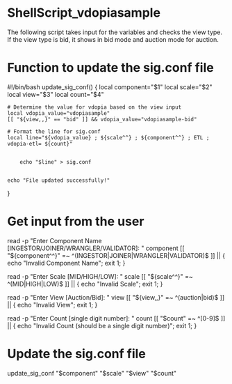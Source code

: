 # ShellScript_vdopiasample

The following script takes input for the variables and checks the view type. If the view type is bid, it shows in bid mode and auction mode for auction.



# Function to update the sig.conf file


#!/bin/bash
update_sig_conf() {
    local component="$1"
    local scale="$2"
    local view="$3"
    local count="$4"

    # Determine the value for vdopia based on the view input
    local vdopia_value="vdopiasample"
    [[ "${view,,}" == "bid" ]] && vdopia_value="vdopiasample-bid"

    # Format the line for sig.conf
    local line="${vdopia_value} ; ${scale^^} ; ${component^^} ; ETL ; vdopia-etl= ${count}"

     
        echo "$line" > sig.conf
    

    echo "File updated successfully!"
}

# Get input from the user
read -p "Enter Component Name [INGESTOR/JOINER/WRANGLER/VALIDATOR]: " component
[[ "${component^^}" =~ ^(INGESTOR|JOINER|WRANGLER|VALIDATOR)$ ]] || { echo "Invalid Component Name"; exit 1; }

read -p "Enter Scale [MID/HIGH/LOW]: " scale
[[ "${scale^^}" =~ ^(MID|HIGH|LOW)$ ]] || { echo "Invalid Scale"; exit 1; }

read -p "Enter View [Auction/Bid]: " view
[[ "${view,,}" =~ ^(auction|bid)$ ]] || { echo "Invalid View"; exit 1; }

read -p "Enter Count [single digit number]: " count
[[ "$count" =~ ^[0-9]$ ]] || { echo "Invalid Count (should be a single digit number)"; exit 1; }

# Update the sig.conf file
update_sig_conf "$component" "$scale" "$view" "$count"

